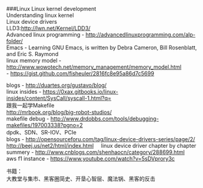 ###Linux
Linux kernel development  
Understanding linux kernel  
Linux device drivers  
LLD3:http://lwn.net/Kernel/LDD3/  
Advanced linux programming - http://advancedlinuxprogramming.com/alp-folder/       
Emacs - Learning GNU Emacs, is written by Debra Cameron, Bill Rosenblatt, and Eric S. Raymond    
linux memory model - http://www.wowotech.net/memory_management/memory_model.html  
                   - https://gist.github.com/fisheuler/2816fc8e95a86d7c5699  

blogs - http://duartes.org/gustavo/blog/  
linux insides - https://0xax.gitbooks.io/linux-insides/content/SysCall/syscall-1.html?q=         
跟我一起学Makefile   
http://mrbook.org/blog/big-robot-studios/     
makefile debug - http://www.drdobbs.com/tools/debugging-makefiles/197003338?pgno=2      
dpdk、SDN、SR-IOV、PCIe    
blogs - http://opensourceforu.com/tag/linux-device-drivers-series/page/2/   
http://beej.us/net2/html/index.html    
linux device driver chapter by chapter summery - http://www.cnblogs.com/shenhaocn/category/288699.html     
aws f1 instance - https://www.youtube.com/watch?v=5sDVprory3c      




书籍：    
大教堂与集市、黑客圈简史、开垦心智层、魔法锅、黑客的反击
